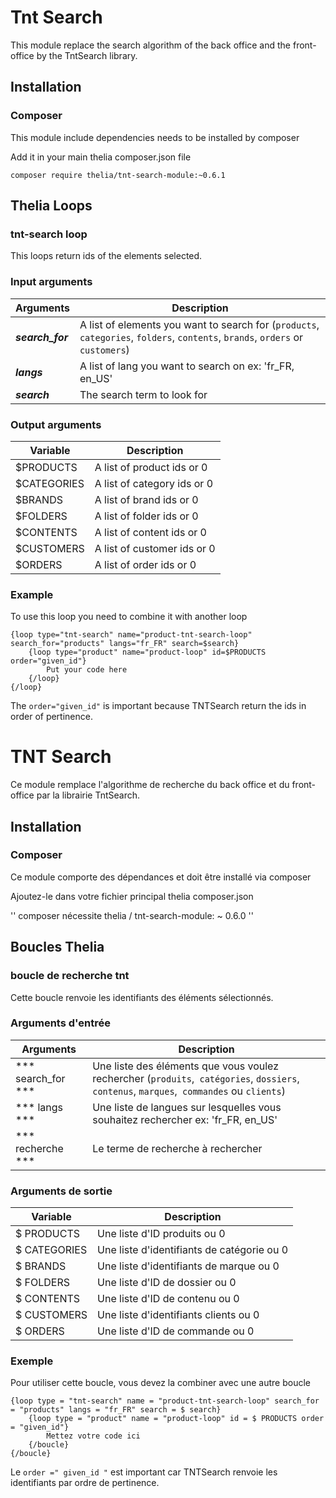 # Tnt Search

This module replace the search algorithm of the back office and the front-office by the TntSearch library.

## Installation

### Composer

This module include dependencies needs to be installed by composer

Add it in your main thelia composer.json file

```
composer require thelia/tnt-search-module:~0.6.1
```

## Thelia Loops

### tnt-search loop

This loops return ids of the elements selected.

### Input arguments

|Arguments |Description|
|--- |--- |
|***search_for*** |A list of elements you want to search for (`products`, `categories`, `folders`, `contents`, `brands`, `orders` or `customers`)|
|***langs*** |A list of lang you want to search on ex: 'fr_FR, en_US'|
|***search*** |The search term to look for|

### Output arguments

|Variable  |Description |
|--- |--- |
|$PRODUCTS |A list of product ids or 0 |
|$CATEGORIES |A list of category ids or 0 |
|$BRANDS |A list of brand ids or 0 |
|$FOLDERS |A list of folder ids or 0 |
|$CONTENTS |A list of content ids or 0 |
|$CUSTOMERS |A list of customer ids or 0 |
|$ORDERS |A list of order ids or 0 |

### Example

To use this loop you need to combine it with another loop

    {loop type="tnt-search" name="product-tnt-search-loop" search_for="products" langs="fr_FR" search=$search}
        {loop type="product" name="product-loop" id=$PRODUCTS order="given_id"}
            Put your code here
        {/loop}
    {/loop}

The `order="given_id"` is important because TNTSearch return the ids in order of pertinence.


# TNT Search

Ce module remplace l'algorithme de recherche du back office et du front-office par la librairie TntSearch.

## Installation

### Composer

Ce module comporte des dépendances et doit être installé via composer

Ajoutez-le dans votre fichier principal thelia composer.json

''
composer nécessite thelia / tnt-search-module: ~ 0.6.0
''

## Boucles Thelia

### boucle de recherche tnt

Cette boucle renvoie les identifiants des éléments sélectionnés.

### Arguments d'entrée

| Arguments | Description |
| --- | --- |
| *** search_for *** | Une liste des éléments que vous voulez rechercher (`produits`,` catégories`, `dossiers`,` contenus`, `marques`,` commandes` ou `clients`) |
| *** langs *** | Une liste de langues sur lesquelles vous souhaitez rechercher ex: 'fr_FR, en_US' |
| *** recherche *** | Le terme de recherche à rechercher |

### Arguments de sortie

| Variable | Description |
| --- | --- |
| $ PRODUCTS | Une liste d'ID produits ou 0 |
| $ CATEGORIES | Une liste d'identifiants de catégorie ou 0 |
| $ BRANDS | Une liste d'identifiants de marque ou 0 |
| $ FOLDERS | Une liste d'ID de dossier ou 0 |
| $ CONTENTS | Une liste d'ID de contenu ou 0 |
| $ CUSTOMERS | Une liste d'identifiants clients ou 0 |
| $ ORDERS | Une liste d'ID de commande ou 0 |

### Exemple

Pour utiliser cette boucle, vous devez la combiner avec une autre boucle

    {loop type = "tnt-search" name = "product-tnt-search-loop" search_for = "products" langs = "fr_FR" search = $ search}
        {loop type = "product" name = "product-loop" id = $ PRODUCTS order = "given_id"}
            Mettez votre code ici
        {/boucle}
    {/boucle}

Le `order =" given_id "` est important car TNTSearch renvoie les identifiants par ordre de pertinence.
